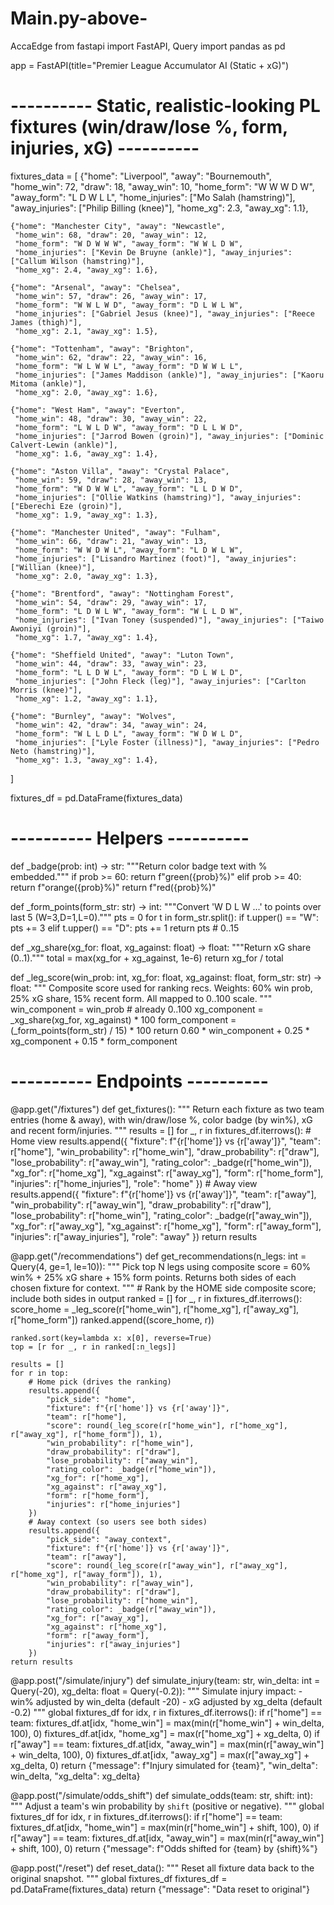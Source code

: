 # Main.py-above-
AccaEdge
from fastapi import FastAPI, Query
import pandas as pd

app = FastAPI(title="Premier League Accumulator AI (Static + xG)")

# ---------- Static, realistic-looking PL fixtures (win/draw/lose %, form, injuries, xG) ----------
fixtures_data = [
    {"home": "Liverpool", "away": "Bournemouth",
     "home_win": 72, "draw": 18, "away_win": 10,
     "home_form": "W W W D W", "away_form": "L D W L L",
     "home_injuries": ["Mo Salah (hamstring)"], "away_injuries": ["Philip Billing (knee)"],
     "home_xg": 2.3, "away_xg": 1.1},

    {"home": "Manchester City", "away": "Newcastle",
     "home_win": 68, "draw": 20, "away_win": 12,
     "home_form": "W D W W W", "away_form": "W W L D W",
     "home_injuries": ["Kevin De Bruyne (ankle)"], "away_injuries": ["Callum Wilson (hamstring)"],
     "home_xg": 2.4, "away_xg": 1.6},

    {"home": "Arsenal", "away": "Chelsea",
     "home_win": 57, "draw": 26, "away_win": 17,
     "home_form": "W W L W D", "away_form": "D L W L W",
     "home_injuries": ["Gabriel Jesus (knee)"], "away_injuries": ["Reece James (thigh)"],
     "home_xg": 2.1, "away_xg": 1.5},

    {"home": "Tottenham", "away": "Brighton",
     "home_win": 62, "draw": 22, "away_win": 16,
     "home_form": "W L W W L", "away_form": "D W W L L",
     "home_injuries": ["James Maddison (ankle)"], "away_injuries": ["Kaoru Mitoma (ankle)"],
     "home_xg": 2.0, "away_xg": 1.6},

    {"home": "West Ham", "away": "Everton",
     "home_win": 48, "draw": 30, "away_win": 22,
     "home_form": "L W L D W", "away_form": "D L L W D",
     "home_injuries": ["Jarrod Bowen (groin)"], "away_injuries": ["Dominic Calvert-Lewin (ankle)"],
     "home_xg": 1.6, "away_xg": 1.4},

    {"home": "Aston Villa", "away": "Crystal Palace",
     "home_win": 59, "draw": 28, "away_win": 13,
     "home_form": "W D W W L", "away_form": "L L D W D",
     "home_injuries": ["Ollie Watkins (hamstring)"], "away_injuries": ["Eberechi Eze (groin)"],
     "home_xg": 1.9, "away_xg": 1.3},

    {"home": "Manchester United", "away": "Fulham",
     "home_win": 66, "draw": 21, "away_win": 13,
     "home_form": "W W D W L", "away_form": "L D W L W",
     "home_injuries": ["Lisandro Martinez (foot)"], "away_injuries": ["Willian (knee)"],
     "home_xg": 2.0, "away_xg": 1.3},

    {"home": "Brentford", "away": "Nottingham Forest",
     "home_win": 54, "draw": 29, "away_win": 17,
     "home_form": "L D W L W", "away_form": "W L L D W",
     "home_injuries": ["Ivan Toney (suspended)"], "away_injuries": ["Taiwo Awoniyi (groin)"],
     "home_xg": 1.7, "away_xg": 1.4},

    {"home": "Sheffield United", "away": "Luton Town",
     "home_win": 44, "draw": 33, "away_win": 23,
     "home_form": "L L D W L", "away_form": "D L W L D",
     "home_injuries": ["John Fleck (leg)"], "away_injuries": ["Carlton Morris (knee)"],
     "home_xg": 1.2, "away_xg": 1.1},

    {"home": "Burnley", "away": "Wolves",
     "home_win": 42, "draw": 34, "away_win": 24,
     "home_form": "W L L D L", "away_form": "W D W L D",
     "home_injuries": ["Lyle Foster (illness)"], "away_injuries": ["Pedro Neto (hamstring)"],
     "home_xg": 1.3, "away_xg": 1.4},
]

fixtures_df = pd.DataFrame(fixtures_data)

# ---------- Helpers ----------
def _badge(prob: int) -> str:
    """Return color badge text with % embedded."""
    if prob >= 60:
        return f"green({prob}%)"
    elif prob >= 40:
        return f"orange({prob}%)"
    return f"red({prob}%)"

def _form_points(form_str: str) -> int:
    """Convert 'W D L W ...' to points over last 5 (W=3,D=1,L=0)."""
    pts = 0
    for t in form_str.split():
        if t.upper() == "W":
            pts += 3
        elif t.upper() == "D":
            pts += 1
    return pts  # 0..15

def _xg_share(xg_for: float, xg_against: float) -> float:
    """Return xG share (0..1)."""
    total = max(xg_for + xg_against, 1e-6)
    return xg_for / total

def _leg_score(win_prob: int, xg_for: float, xg_against: float, form_str: str) -> float:
    """
    Composite score used for ranking recs.
    Weights: 60% win prob, 25% xG share, 15% recent form.
    All mapped to 0..100 scale.
    """
    win_component = win_prob  # already 0..100
    xg_component = _xg_share(xg_for, xg_against) * 100
    form_component = (_form_points(form_str) / 15) * 100
    return 0.60 * win_component + 0.25 * xg_component + 0.15 * form_component

# ---------- Endpoints ----------
@app.get("/fixtures")
def get_fixtures():
    """
    Return each fixture as two team entries (home & away),
    with win/draw/lose %, color badge (by win%), xG and recent form/injuries.
    """
    results = []
    for _, r in fixtures_df.iterrows():
        # Home view
        results.append({
            "fixture": f"{r['home']} vs {r['away']}",
            "team": r["home"],
            "win_probability": r["home_win"],
            "draw_probability": r["draw"],
            "lose_probability": r["away_win"],
            "rating_color": _badge(r["home_win"]),
            "xg_for": r["home_xg"],
            "xg_against": r["away_xg"],
            "form": r["home_form"],
            "injuries": r["home_injuries"],
            "role": "home"
        })
        # Away view
        results.append({
            "fixture": f"{r['home']} vs {r['away']}",
            "team": r["away"],
            "win_probability": r["away_win"],
            "draw_probability": r["draw"],
            "lose_probability": r["home_win"],
            "rating_color": _badge(r["away_win"]),
            "xg_for": r["away_xg"],
            "xg_against": r["home_xg"],
            "form": r["away_form"],
            "injuries": r["away_injuries"],
            "role": "away"
        })
    return results

@app.get("/recommendations")
def get_recommendations(n_legs: int = Query(4, ge=1, le=10)):
    """
    Pick top N legs using composite score = 60% win% + 25% xG share + 15% form points.
    Returns both sides of each chosen fixture for context.
    """
    # Rank by the HOME side composite score; include both sides in output
    ranked = []
    for _, r in fixtures_df.iterrows():
        score_home = _leg_score(r["home_win"], r["home_xg"], r["away_xg"], r["home_form"])
        ranked.append((score_home, r))

    ranked.sort(key=lambda x: x[0], reverse=True)
    top = [r for _, r in ranked[:n_legs]]

    results = []
    for r in top:
        # Home pick (drives the ranking)
        results.append({
            "pick_side": "home",
            "fixture": f"{r['home']} vs {r['away']}",
            "team": r["home"],
            "score": round(_leg_score(r["home_win"], r["home_xg"], r["away_xg"], r["home_form"]), 1),
            "win_probability": r["home_win"],
            "draw_probability": r["draw"],
            "lose_probability": r["away_win"],
            "rating_color": _badge(r["home_win"]),
            "xg_for": r["home_xg"],
            "xg_against": r["away_xg"],
            "form": r["home_form"],
            "injuries": r["home_injuries"]
        })
        # Away context (so users see both sides)
        results.append({
            "pick_side": "away_context",
            "fixture": f"{r['home']} vs {r['away']}",
            "team": r["away"],
            "score": round(_leg_score(r["away_win"], r["away_xg"], r["home_xg"], r["away_form"]), 1),
            "win_probability": r["away_win"],
            "draw_probability": r["draw"],
            "lose_probability": r["home_win"],
            "rating_color": _badge(r["away_win"]),
            "xg_for": r["away_xg"],
            "xg_against": r["home_xg"],
            "form": r["away_form"],
            "injuries": r["away_injuries"]
        })
    return results

@app.post("/simulate/injury")
def simulate_injury(team: str, win_delta: int = Query(-20), xg_delta: float = Query(-0.2)):
    """
    Simulate injury impact:
      - win% adjusted by win_delta (default -20)
      - xG adjusted by xg_delta (default -0.2)
    """
    global fixtures_df
    for idx, r in fixtures_df.iterrows():
        if r["home"] == team:
            fixtures_df.at[idx, "home_win"] = max(min(r["home_win"] + win_delta, 100), 0)
            fixtures_df.at[idx, "home_xg"] = max(r["home_xg"] + xg_delta, 0)
        if r["away"] == team:
            fixtures_df.at[idx, "away_win"] = max(min(r["away_win"] + win_delta, 100), 0)
            fixtures_df.at[idx, "away_xg"] = max(r["away_xg"] + xg_delta, 0)
    return {"message": f"Injury simulated for {team}", "win_delta": win_delta, "xg_delta": xg_delta}

@app.post("/simulate/odds_shift")
def simulate_odds(team: str, shift: int):
    """
    Adjust a team's win probability by `shift` (positive or negative).
    """
    global fixtures_df
    for idx, r in fixtures_df.iterrows():
        if r["home"] == team:
            fixtures_df.at[idx, "home_win"] = max(min(r["home_win"] + shift, 100), 0)
        if r["away"] == team:
            fixtures_df.at[idx, "away_win"] = max(min(r["away_win"] + shift, 100), 0)
    return {"message": f"Odds shifted for {team} by {shift}%"}

@app.post("/reset")
def reset_data():
    """
    Reset all fixture data back to the original snapshot.
    """
    global fixtures_df
    fixtures_df = pd.DataFrame(fixtures_data)
    return {"message": "Data reset to original"}
